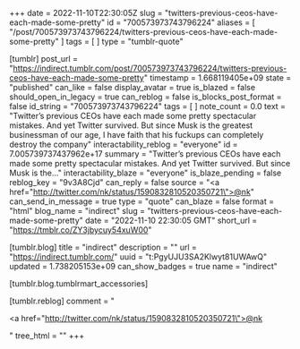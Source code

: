 +++
date = 2022-11-10T22:30:05Z
slug = "twitters-previous-ceos-have-each-made-some-pretty"
id = "700573973743796224"
aliases = [ "/post/700573973743796224/twitters-previous-ceos-have-each-made-some-pretty" ]
tags = [ ]
type = "tumblr-quote"

[tumblr]
post_url = "https://indirect.tumblr.com/post/700573973743796224/twitters-previous-ceos-have-each-made-some-pretty"
timestamp = 1.668119405e+09
state = "published"
can_like = false
display_avatar = true
is_blazed = false
should_open_in_legacy = true
can_reblog = false
is_blocks_post_format = false
id_string = "700573973743796224"
tags = [ ]
note_count = 0.0
text = "Twitter&rsquo;s previous CEOs have each made some pretty spectacular mistakes. And yet Twitter survived. But since Musk is the greatest businessman of our age, I have faith that his fuckups can completely destroy the company"
interactability_reblog = "everyone"
id = 7.005739737437962e+17
summary = "Twitter’s previous CEOs have each made some pretty spectacular mistakes. And yet Twitter survived. But since Musk is the..."
interactability_blaze = "everyone"
is_blaze_pending = false
reblog_key = "9v3A8Cjd"
can_reply = false
source = "<a href=\"http://twitter.com/nk/status/1590832810520350721\">@nk</a>"
can_send_in_message = true
type = "quote"
can_blaze = false
format = "html"
blog_name = "indirect"
slug = "twitters-previous-ceos-have-each-made-some-pretty"
date = "2022-11-10 22:30:05 GMT"
short_url = "https://tmblr.co/ZY3jbycuy54xuW00"

[tumblr.blog]
title = "indirect"
description = ""
url = "https://indirect.tumblr.com/"
uuid = "t:PgyUJU3SA2Klwyt81UWAwQ"
updated = 1.738205153e+09
can_show_badges = true
name = "indirect"

[tumblr.blog.tumblrmart_accessories]

[tumblr.reblog]
comment = "<p><a href=\"http://twitter.com/nk/status/1590832810520350721\">@nk</a></p>"
tree_html = ""
+++
